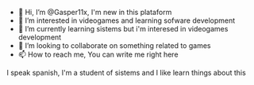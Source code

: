 - 👋 Hi, I’m @Gasper11x, I'm new in this plataform 
- 👀 I’m interested in videogames and learning sofware development
- 🌱 I’m currently learning sistems but i'm interesed in videogames development
- 💞️ I’m looking to collaborate on something related to games
- 📫 How to reach me, You can write me right here

I speak spanish, I'm a student of sistems and I like learn things about this
<!---
Gasper11x/Gasper11x is a ✨ special ✨ repository because its `README.md` (this file) appears on your GitHub profile.
You can click the Preview link to take a look at your changes.
--->
